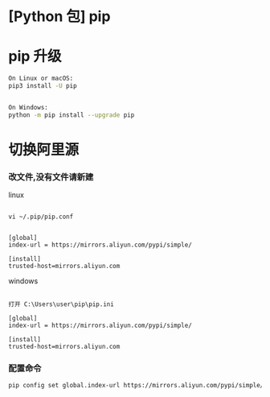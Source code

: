 # [Python 包] pip

# pip 升级

```bash
On Linux or macOS:
pip3 install -U pip


On Windows:
python -m pip install --upgrade pip
```

# 切换阿里源

### 改文件,没有文件请新建

linux

```

vi ~/.pip/pip.conf


[global]
index-url = https://mirrors.aliyun.com/pypi/simple/

[install]
trusted-host=mirrors.aliyun.com
```

windows

```

打开 C:\Users\user\pip\pip.ini 

[global]
index-url = https://mirrors.aliyun.com/pypi/simple/

[install]
trusted-host=mirrors.aliyun.com
```

### 配置命令

```bash
pip config set global.index-url https://mirrors.aliyun.com/pypi/simple/
```
